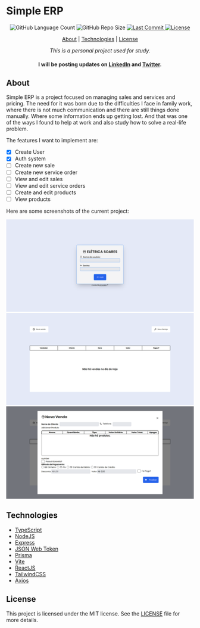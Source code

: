 # Simple ERP

<div align="center">
    <img alt="GitHub Language Count" src="https://img.shields.io/github/languages/count/einasota/simple-erp">
    <img alt="GitHub Repo Size" src="https://img.shields.io/github/repo-size/einasota/simple-erp">
    <a href="https://github.com/einasota/simple-erp/commits/main"> 
    <img alt="Last Commit" src="https://img.shields.io/github/last-commit/einasota/simple-erp">
    </a>
    <a href="https://github.com/einasota/simple-erp/blob/main/LICENSE.md">
    <img alt="License" src="https://img.shields.io/github/license/einasota/simple-erp">
    </a>
</div>
<div align="center" > 

[About](#about) | [Technologies](#technologies) | [License](#license)

*This is a personal project used for study.*
#### I will be posting updates on [LinkedIn](https://www.linkedin.com/in/einasota/) and [Twitter](https://twitter.com/souzajhonata0).
</div>

## About 
Simple ERP is a project focused on managing sales and services and pricing. The need for it was born due to the difficulties I face in family work, where there is not much communication and there are still things done manually. Where some information ends up getting lost. And that was one of the ways I found to help at work and also study how to solve a real-life problem.

The features I want to implement are:

- [x] Create User
- [x] Auth system
- [ ] Create new sale
- [ ] Create new service order
- [ ] View and edit sales
- [ ] View and edit service orders
- [ ] Create and edit products
- [ ] View products

Here are some screenshots of the current project:

![Login Screen](Images/Login.png)
![Home Screen](Images/Home.png)
![New Sale Screen](Images/Sale.png)

## Technologies
* [TypeScript](https://www.typescriptlang.org/)
* [NodeJS](https://nodejs.org/en/)
* [Express](https://expressjs.com/)
* [JSON Web Token](https://jwt.io/)
* [Prisma](https://www.prisma.io/)
* [Vite](https://vitejs.dev/)
* [ReactJS](https://reactjs.org/)
* [TailwindCSS](https://tailwindcss.com/)
* [Axios](https://axios-http.com/)

## License
This project is licensed under the MIT license. See the [LICENSE](./LICENSE.md) file for more details.